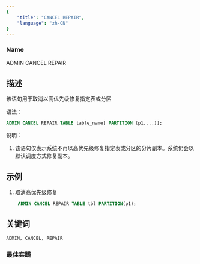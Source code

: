 ```yaml
---
{
    "title": "CANCEL REPAIR",
    "language": "zh-CN"
}
---
```


<!--
Licensed to the Apache Software Foundation (ASF) under one
or more contributor license agreements.  See the NOTICE file
distributed with this work for additional information
regarding copyright ownership.  The ASF licenses this file
to you under the Apache License, Version 2.0 (the
"License"); you may not use this file except in compliance
with the License.  You may obtain a copy of the License at

  http://www.apache.org/licenses/LICENSE-2.0

Unless required by applicable law or agreed to in writing,
software distributed under the License is distributed on an
"AS IS" BASIS, WITHOUT WARRANTIES OR CONDITIONS OF ANY
KIND, either express or implied.  See the License for the
specific language governing permissions and limitations
under the License.
-->



### Name

ADMIN CANCEL REPAIR

## 描述

该语句用于取消以高优先级修复指定表或分区

语法：

```sql
ADMIN CANCEL REPAIR TABLE table_name[ PARTITION (p1,...)];
```

说明：

1. 该语句仅表示系统不再以高优先级修复指定表或分区的分片副本。系统仍会以默认调度方式修复副本。

## 示例

 1. 取消高优先级修复

       ```sql
        ADMIN CANCEL REPAIR TABLE tbl PARTITION(p1);
       ```

## 关键词

    ADMIN, CANCEL, REPAIR

### 最佳实践

